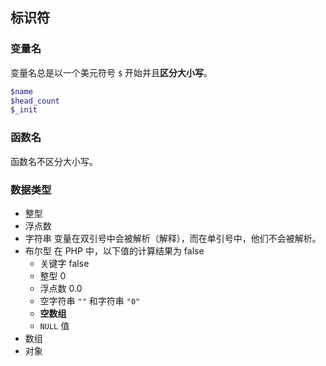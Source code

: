 ## 标识符

### 变量名

变量名总是以一个美元符号 `$` 开始并且**区分大小写**。

```php
$name
$head_count
$_init
```

### 函数名

函数名不区分大小写。

### 数据类型

- 整型
- 浮点数
- 字符串
	变量在双引号中会被解析（解释），而在单引号中，他们不会被解析。
- 布尔型
	在 PHP 中，以下值的计算结果为 false
	- 关键字 false
	- 整型 0
	- 浮点数 0.0
	- 空字符串 `""` 和字符串 `"0"`
	- **空数组**
	- `NULL` 值
- 数组
- 对象